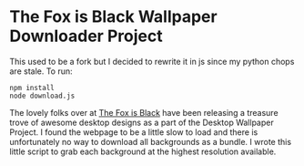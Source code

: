 The Fox is Black Wallpaper Downloader Project
================================

This used to be a fork but I decided to rewrite it in js since my python chops are stale. To run:

    npm install
    node download.js

The lovely folks over at [The Fox is Black](http://www.thefoxisblack.com/category/the-desktop-wallpaper-project) have been releasing a treasure trove of awesome desktop designs as a part of the Desktop Wallpaper Project. I found the webpage to be a little slow to load and there is unfortunately no way to download all backgrounds as a bundle. I wrote this little script to grab each background at the highest resolution available.
